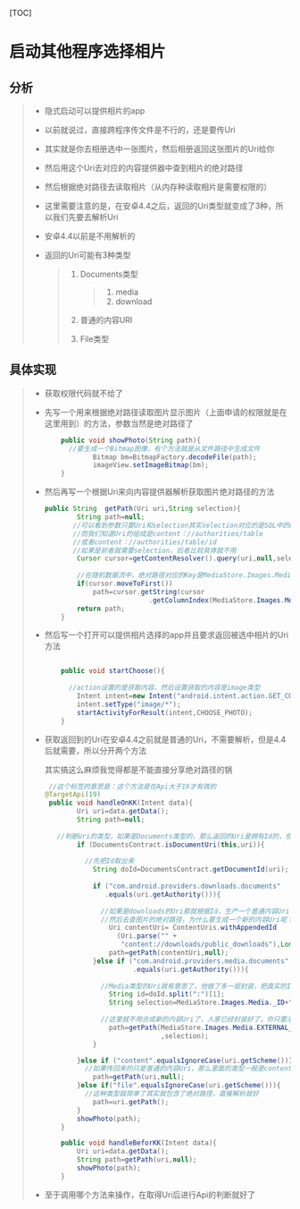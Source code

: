 [TOC]

# 启动其他程序选择相片

## 分析

> + 隐式启动可以提供相片的app
>
> + 以前就说过，直接跨程序传文件是不行的，还是要传Uri
>
> + 其实就是你去相册选中一张图片，然后相册返回这张图片的Uri给你
>
> + 然后用这个Uri去对应的内容提供器中查到相片的绝对路径
>
> + 然后根据绝对路径去读取相片（从内存种读取相片是需要权限的）
>
> + 这里需要注意的是，在安卓4.4之后，返回的Uri类型就变成了3种，所以我们先要去解析Uri
>
> + 安卓4.4以前是不用解析的
>
> + 返回的Uri可能有3种类型
>
>   > 1. Documents类型
>   >
>   >    > 1. media
>   >    > 2. download
>   >
>   > 2. 普通的内容URI
>   >
>   > 3. File类型

## 具体实现

> + 获取权限代码就不给了
>
> + 先写一个用来根据绝对路径读取图片显示图片（上面申请的权限就是在这里用到）的方法，参数当然是绝对路径了
>
>   ~~~java
>       public void showPhoto(String path){
>         //要生成一个Bitmap图像，有个方法就是从文件路径中生成文件
>               Bitmap bm=BitmapFactory.decodeFile(path);
>               imageView.setImageBitmap(bm);
>       }
>   ~~~
>
> + 然后再写一个根据Uri来向内容提供器解析获取图片绝对路径的方法
>
>   ~~~java
>   public String  getPath(Uri uri,String selection){
>           String path=null;
>          //可以看到参数只要Uri和selection其实selection对应的是SQL中的where
>          //而我们知道Uri的组成是content：//authorities/table
>          //或者content：//authorities/table/id
>          //如果是前者就需要selection，后者比较具体就不用
>           Cursor cursor=getContentResolver().query(uri,null,selection,null,null);
>     
>           //在随机数据流中，绝对路径对应的Key是MediaStore.Images.Media.DATA
>           if(cursor.moveToFirst())
>               path=cursor.getString(cursor
>                             .getColumnIndex(MediaStore.Images.Media.DATA));
>           return path;
>       }
>   ~~~
>
> + 然后写一个打开可以提供相片选择的app并且要求返回被选中相片的Uri方法
>
>   ~~~java
>
>       public void startChoose(){
>         
>         //action设置的是获取内容，然后设置获取的内容是image类型
>           Intent intent=new Intent("android.intent.action.GET_CONTENT");
>           intent.setType("image/*");
>           startActivityForResult(intent,CHOOSE_PHOTO);
>       }
>   ~~~
>
> + 获取返回到的Uri在安卓4.4之前就是普通的Uri，不需要解析，但是4.4后就需要，所以分开两个方法
>
>   其实搞这么麻烦我觉得都是不能直接分享绝对路径的锅
>
>   ~~~java
>    //这个标签的意思是：这个方法是在Api大于19才有效的
>   @TargetApi(19)
>    public void handleOnKK(Intent data){
>           Uri uri=data.getData();
>           String path=null;
>      
>      //判断Uri的类型，如果是Documents类型的，那么返回的Uri是拥有Id的，但是Documents类型的Uri又分Media和downloads。先看downloads的
>           if (DocumentsContract.isDocumentUri(this,uri)){
>             
>             //先把Id取出来
>               String doId=DocumentsContract.getDocumentId(uri);
>             
>               if ("com.android.providers.downloads.documents"
>                  .equals(uri.getAuthority())){
>                 
>                 //如果是downloads的Uri那就根据Id，生产一个普通内容Uri
>                 //然后去查图片的绝对路径，为什么要生成一个新的内容Uri呢？因为downloads类型的Uri里面封装的绝对路径是下载程序的目录，但是这个Uri是相册生成的，所以就要生成一个能访问下载程序的内容提供器的Uri，然后再去这个内容提供器里面查询图片的绝对路径
>                   Uri contentUri= ContentUris.withAppendedId
>                     (Uri.parse("" +
>                      "content://downloads/public_downloads"),Long.valueOf(doId));
>                   path=getPath(contentUri,null);
>               }else if ("com.android.providers.media.documents"
>                         .equals(uri.getAuthority())){
>                 
>                 //Media类型的Uri就有意思了，他做了多一层封装，把真实的Id再封在前面获取的Documents类型的Uri中，所以要解析出来
>                   String id=doId.split(":")[1];
>                   String selection=MediaStore.Images.Media._ID+"="+id;
>                 
>                 //这里就不用合成新的内容Uri了，人家已经封装好了，你只要添加过滤添加就好
>                   path=getPath(MediaStore.Images.Media.EXTERNAL_CONTENT_URI
>                                ,selection);
>               }
>
>           }else if ("content".equalsIgnoreCase(uri.getScheme())){
>             //如果传回来的只是普通的内容Uri，那么里面的类型一般是content：//authorities/table/id这种
>               path=getPath(uri,null);
>           }else if("file".equalsIgnoreCase(uri.getScheme())){
>             //这种类型就简单了其实就包含了绝对路径，直接解析就好
>               path=uri.getPath();
>           }
>           showPhoto(path);
>       }
>
>       public void handleBeforKK(Intent data){
>           Uri uri=data.getData();
>           String path=getPath(uri,null);
>           showPhoto(path);
>       }
>   ~~~
>
> + 至于调用哪个方法来操作，在取得Uri后进行Api的判断就好了